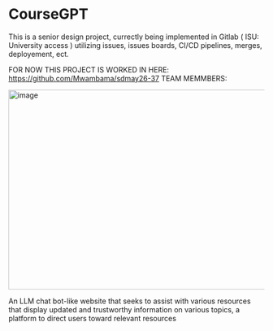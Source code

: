 # CourseGPT

This is a senior design project, currectly being implemented in Gitlab ( ISU: University access ) utilizing issues, issues boards, CI/CD pipelines, merges, deployement, ect.

FOR  NOW THIS PROJECT IS WORKED IN HERE:      https://github.com/Mwambama/sdmay26-37
TEAM MEMMBERS:

<img width="842" height="393" alt="image" src="https://github.com/user-attachments/assets/d1f8702d-8f8c-49de-b026-8ace67d770a8" />




An LLM chat bot-like website that seeks to assist with various resources that display updated and trustworthy information on various topics, a platform to direct users toward relevant resources
